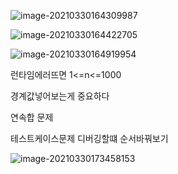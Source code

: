 ![image-20210330164309987](C:\Users\multicampus\AppData\Roaming\Typora\typora-user-images\image-20210330164309987.png)

![image-20210330164422705](C:\Users\multicampus\AppData\Roaming\Typora\typora-user-images\image-20210330164422705.png)

![image-20210330164919954](C:\Users\multicampus\AppData\Roaming\Typora\typora-user-images\image-20210330164919954.png)

런타임에러뜨면 1<=n<=1000

경계값넣어보는게 중요하다



연속합 문제 

테스트케이스문제 디버깅할떄 순서바꿔보기

![image-20210330173458153](C:\Users\multicampus\AppData\Roaming\Typora\typora-user-images\image-20210330173458153.png)